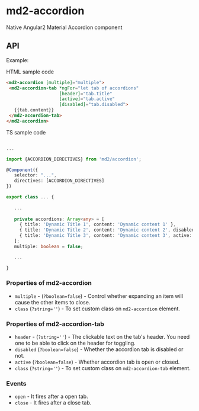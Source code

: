 # md2-accordion

Native Angular2 Material Accordion component

## API

Example:
 
HTML sample code
 ```html
<md2-accordion [multiple]="multiple">
  <md2-accordion-tab *ngFor="let tab of accordions" 
                     [header]="tab.title" 
                     [active]="tab.active" 
                     [disabled]="tab.disabled">
    {{tab.content}}
  </md2-accordion-tab>
</md2-accordion>
 ```

TS sample code
 ```ts

...

import {ACCORDION_DIRECTIVES} from 'md2/accordion';

@Component({
    selector: "...",
    directives: [ACCORDION_DIRECTIVES]
})

export class ... {
    
    ...
   
    private accordions: Array<any> = [
      { title: 'Dynamic Title 1', content: 'Dynamic content 1' },
      { title: 'Dynamic Title 2', content: 'Dynamic content 2', disabled: true },
      { title: 'Dynamic Title 3', content: 'Dynamic content 3', active: true }
    ];
    multiple: boolean = false;

    ...

}
 ```

### Properties of md2-accordion

  - `multiple` - (`?boolean=false`) - Control whether expanding an item will cause the other items to close.
  - `class` (`?string=''`) - To set custom class on `md2-accordion` element.

### Properties of md2-accordion-tab

  - `header` - (`?string=''`) - The clickable text on the tab's header. You need one to be able to click on the header for toggling.
  - `disabled` (`?boolean=false`) - Whether the accordion tab is disabled or not.
  - `active` (`?boolean=false`) - Whether accordion tab is open or closed.
  - `class` (`?string=''`) - To set custom class on `md2-accordion-tab` element.

### Events

  - `open` - It fires after a open tab.
  - `close` - It fires after a close tab.


